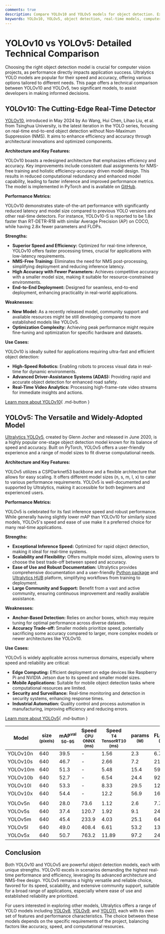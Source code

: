 ```yaml
---
comments: true
description: Compare YOLOv10 and YOLOv5 models for object detection. Explore key features, performance metrics, strengths, and use cases to choose the right model.
keywords: YOLOv10, YOLOv5, object detection, real-time models, computer vision, NMS-free, model comparison, YOLO, Ultralytics, machine learning
---
```


# YOLOv10 vs YOLOv5: Detailed Technical Comparison

Choosing the right object detection model is crucial for computer vision projects, as performance directly impacts application success. Ultralytics YOLO models are popular for their speed and accuracy, offering various options tailored to different needs. This page offers a technical comparison between YOLOv10 and YOLOv5, two significant models, to assist developers in making informed decisions.

<script async src="https://cdn.jsdelivr.net/npm/chart.js"></script>
<script defer src="../../javascript/benchmark.js"></script>

<canvas id="modelComparisonChart" width="1024" height="400" active-models='["YOLOv10", "YOLOv5"]'></canvas>

## YOLOv10: The Cutting-Edge Real-Time Detector

[YOLOv10](https://arxiv.org/abs/2405.14458), introduced in May 2024 by Ao Wang, Hui Chen, Lihao Liu, et al. from Tsinghua University, is the latest iteration in the YOLO series, focusing on real-time end-to-end object detection without Non-Maximum Suppression (NMS). It aims to enhance efficiency and accuracy through architectural innovations and optimized components.

**Architecture and Key Features:**

YOLOv10 boasts a redesigned architecture that emphasizes efficiency and accuracy. Key improvements include consistent dual assignments for NMS-free training and holistic efficiency-accuracy driven model design. This results in reduced computational redundancy and enhanced model capability, leading to faster inference and improved performance metrics. The model is implemented in PyTorch and is available on [GitHub](https://github.com/THU-MIG/yolov10).

**Performance Metrics:**

YOLOv10 demonstrates state-of-the-art performance with significantly reduced latency and model size compared to previous YOLO versions and other real-time detectors. For instance, YOLOv10-S is reported to be 1.8x faster than RT-DETR-R18 with similar Average Precision (AP) on COCO, while having 2.8x fewer parameters and FLOPs.

**Strengths:**

- **Superior Speed and Efficiency:** Optimized for real-time inference, YOLOv10 offers faster processing times, crucial for applications with low-latency requirements.
- **NMS-Free Training:** Eliminates the need for NMS post-processing, simplifying deployment and reducing inference latency.
- **High Accuracy with Fewer Parameters:** Achieves competitive accuracy with a smaller model size, making it suitable for resource-constrained environments.
- **End-to-End Deployment:** Designed for seamless, end-to-end deployment, enhancing practicality in real-world applications.

**Weaknesses:**

- **New Model:** As a recently released model, community support and available resources might be still developing compared to more established models like YOLOv5.
- **Optimization Complexity:** Achieving peak performance might require fine-tuning and optimization for specific hardware and datasets.

**Use Cases:**

YOLOv10 is ideally suited for applications requiring ultra-fast and efficient object detection:

- **High-Speed Robotics:** Enabling robots to process visual data in real-time for dynamic environments.
- **Advanced Driver-Assistance Systems (ADAS):** Providing rapid and accurate object detection for enhanced road safety.
- **Real-Time Video Analytics:** Processing high-frame-rate video streams for immediate insights and actions.

[Learn more about YOLOv10](https://docs.ultralytics.com/models/yolov10/){ .md-button }

## YOLOv5: The Versatile and Widely-Adopted Model

[Ultralytics YOLOv5](https://github.com/ultralytics/yolov5), created by Glenn Jocher and released in June 2020, is a highly popular one-stage object detection model known for its balance of speed and accuracy. Built on PyTorch, YOLOv5 offers a user-friendly experience and a range of model sizes to fit diverse computational needs.

**Architecture and Key Features:**

YOLOv5 utilizes a CSPDarknet53 backbone and a flexible architecture that allows for easy scaling. It offers different model sizes (n, s, m, l, x) to cater to various performance requirements. YOLOv5 is well-documented and supported by Ultralytics, making it accessible for both beginners and experienced users.

**Performance Metrics:**

YOLOv5 is celebrated for its fast inference speed and robust performance. While generally having slightly lower mAP than YOLOv10 for similarly sized models, YOLOv5's speed and ease of use make it a preferred choice for many real-time applications.

**Strengths:**

- **Exceptional Inference Speed:** Optimized for rapid object detection, making it ideal for real-time systems.
- **Scalability and Flexibility:** Offers multiple model sizes, allowing users to choose the best trade-off between speed and accuracy.
- **Ease of Use and Robust Documentation:** Ultralytics provides comprehensive documentation and a user-friendly [Python package](https://pypi.org/project/ultralytics/) and [Ultralytics HUB](https://www.ultralytics.com/hub) platform, simplifying workflows from training to deployment.
- **Large Community and Support:** Benefit from a vast and active community, ensuring continuous improvement and readily available assistance.

**Weaknesses:**

- **Anchor-Based Detection:** Relies on anchor boxes, which may require tuning for optimal performance across diverse datasets.
- **Accuracy Trade-off:** Smaller models prioritize speed, potentially sacrificing some accuracy compared to larger, more complex models or newer architectures like YOLOv10.

**Use Cases:**

YOLOv5 is widely applicable across numerous domains, especially where speed and reliability are critical:

- **Edge Computing:** Efficient deployment on edge devices like Raspberry Pi and NVIDIA Jetson due to its speed and smaller model sizes.
- **Mobile Applications:** Suitable for mobile object detection tasks where computational resources are limited.
- **Security and Surveillance:** Real-time monitoring and detection in security systems, enhancing response times.
- **Industrial Automation:** Quality control and process automation in manufacturing, improving efficiency and reducing errors.

[Learn more about YOLOv5](https://docs.ultralytics.com/models/yolov5/){ .md-button }

| Model    | size<br><sup>(pixels) | mAP<sup>val<br>50-95 | Speed<br><sup>CPU ONNX<br>(ms) | Speed<br><sup>T4 TensorRT10<br>(ms) | params<br><sup>(M) | FLOPs<br><sup>(B) |
| -------- | --------------------- | -------------------- | ------------------------------ | ----------------------------------- | ------------------ | ----------------- |
| YOLOv10n | 640                   | 39.5                 | -                              | 1.56                                | 2.3                | 6.7               |
| YOLOv10s | 640                   | 46.7                 | -                              | 2.66                                | 7.2                | 21.6              |
| YOLOv10m | 640                   | 51.3                 | -                              | 5.48                                | 15.4               | 59.1              |
| YOLOv10b | 640                   | 52.7                 | -                              | 6.54                                | 24.4               | 92.0              |
| YOLOv10l | 640                   | 53.3                 | -                              | 8.33                                | 29.5               | 120.3             |
| YOLOv10x | 640                   | 54.4                 | -                              | 12.2                                | 56.9               | 160.4             |
|          |                       |                      |                                |                                     |                    |                   |
| YOLOv5n  | 640                   | 28.0                 | 73.6                           | 1.12                                | 2.6                | 7.7               |
| YOLOv5s  | 640                   | 37.4                 | 120.7                          | 1.92                                | 9.1                | 24.0              |
| YOLOv5m  | 640                   | 45.4                 | 233.9                          | 4.03                                | 25.1               | 64.2              |
| YOLOv5l  | 640                   | 49.0                 | 408.4                          | 6.61                                | 53.2               | 135.0             |
| YOLOv5x  | 640                   | 50.7                 | 763.2                          | 11.89                               | 97.2               | 246.4             |

## Conclusion

Both YOLOv10 and YOLOv5 are powerful object detection models, each with unique strengths. YOLOv10 excels in scenarios demanding the highest real-time performance and efficiency, leveraging its advanced architecture and NMS-free design. YOLOv5 remains a highly versatile and reliable choice, favored for its speed, scalability, and extensive community support, suitable for a broad range of applications, especially where ease of use and established reliability are prioritized.

For users interested in exploring other models, Ultralytics offers a range of YOLO models including [YOLOv8](https://docs.ultralytics.com/models/yolov8/), [YOLOv9](https://docs.ultralytics.com/models/yolov9/), and [YOLO11](https://docs.ultralytics.com/models/yolo11/), each with its own set of features and performance characteristics. The choice between these models depends on the specific requirements of the project, balancing factors like accuracy, speed, and computational resources.

